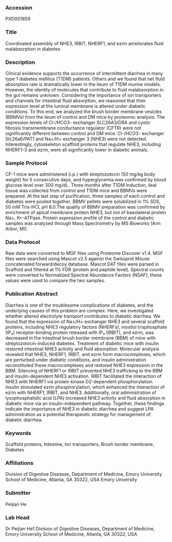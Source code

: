 ### Accession
PXD001859

### Title
Coordinated assembly of NHE3, IRBIT, NHERF1, and ezrin ameliorates fluid malabsorption in diabetes

### Description
Clinical evidence supports the occurrence of intermittent diarrhea in many type 1 diabetes mellitus (T1DM) patients. Others and we found that net fluid absorption rate is dramatically lower in the ileum of T1DM murine models. However, the identity of molecules that contribute to fluid malabsorption in the gut remains unknown. Considering the importance of ion transporters and channels for intestinal fluid absorption, we reasoned that their expression level at the luminal membrane is altered under diabetic conditions. To this end, we analyzed the brush border membrane vesicles (BBMVs) from the ileum of control and DM mice by proteomic analysis. The expression levels of Cl-/HCO3- exchanger SLC26A3/DRA and cystic fibrosis transmembrane conductance regulator (CFTR) were not significantly different between control and DM mice. Cl-/HCO3- exchanger Slc26a6/PAT1 and Na+/H+ exchanger 3 (NHE3) were not detected. Interestingly, cytoskeleton scaffold proteins that regulate NHE3, including NHERF1-3 and ezrin, were all significantly lower in diabetic animals.

### Sample Protocol
CF-1 mice were administered (i.p.) with streptozotocin (50 mg/kg body weight) for 5 consecutive days, and hyperglycemia was confirmed by blood glucose level over 300 mg/dL. Three months after T1DM induction, ileal tissue was collected from control and T1DM mice and BBMVs were prepared. At the last step of purification, three samples of each control and diabetes were pooled together. BBMV pellets were solubilized in 1% SDS, 50 mM Tris-HCl, pH 8.0.The quality of BBMV preparation was confirmed by enrichment of apical membrane protein NHE3, but not of basolateral protein Na+, K+-ATPase. Protein expression profile of the control and diabetic samples was analyzed through Mass Spectrometry by MS Bioworks (Ann Arbor, MI).

### Data Protocol
Raw data were converted to MGF files using Proteome Discover v1.4. MGF files were searched using Mascot v2.5 against the Swissprot Mouse concatenated forward/decoy database. Mascot DAT files were parsed in Scaffold and filtered at 1% FDR (protein and peptide level). Spectral counts were converted to Normalized Spectral Abundance Factors (NSAF), these values were used to compare the two samples.

### Publication Abstract
Diarrhea is one of the troublesome complications of diabetes, and the underlying causes of this problem are complex. Here, we investigated whether altered electrolyte transport contributes to diabetic diarrhea. We found that the expression of Na+/H+ exchanger NHE3 and several scaffold proteins, including NHE3 regulatory factors (NHERFs), inositol trisphosphate (IP&#x2083;) receptor-binding protein released with IP&#x2083; (IRBIT), and ezrin, was decreased in the intestinal brush border membrane (BBM) of mice with streptozotocin-induced diabetes. Treatment of diabetic mice with insulin restored intestinal NHE3 activity and fluid absorption. Molecular analysis revealed that NHE3, NHERF1, IRBIT, and ezrin form macrocomplexes, which are perturbed under diabetic conditions, and insulin administration reconstituted these macrocomplexes and restored NHE3 expression in the BBM. Silencing of NHERF1 or IRBIT prevented NHE3 trafficking to the BBM and insulin-dependent NHE3 activation. IRBIT facilitated the interaction of NHE3 with NHERF1 via protein kinase D2-dependent phosphorylation. Insulin stimulated ezrin phosphorylation, which enhanced the interaction of ezrin with NHERF1, IRBIT, and NHE3. Additionally, oral administration of lysophosphatidic acid (LPA) increased NHE3 activity and fluid absorption in diabetic mice via an insulin-independent pathway. Together, these findings indicate the importance of NHE3 in diabetic diarrhea and suggest LPA administration as a potential therapeutic strategy for management of diabetic diarrhea.

### Keywords
Scaffold proteins, Intestine, Ion transporters, Brush border membrane, Diabetes

### Affiliations
Division of Digestive Diseases, Department of Medicine, Emory University School of Medicine, Atlanta, GA 30322, USA
Emory University

### Submitter
Peijian He

### Lab Head
Dr Peijian He1
Division of Digestive Diseases, Department of Medicine, Emory University School of Medicine, Atlanta, GA 30322, USA


